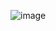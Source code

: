 ![image](https://github.com/dipak-mohite/dipak-portfolio-website/assets/123377589/5eb3f77a-b4d8-4625-bff2-516718d95e98)

